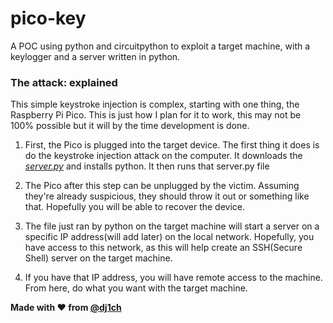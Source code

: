 # pico-key
A POC using python and circuitpython to exploit a target machine, with a keylogger and a server written in python. 

### The attack: explained
This simple keystroke injection is complex, starting with one thing, the Raspberry Pi Pico. This is just how I plan for it to work, this may not be 100% possible but it will by the time development is done. 

1. First, the Pico is plugged into the target device. The first thing it does is do the keystroke injection attack on the computer. It downloads the *[server.py](/victim/server.py)* and installs python. It then runs that server.py file

2. The Pico after this step can be unplugged by the victim. Assuming they're already suspicious, they should throw it out or something like that. Hopefully you will be able to recover the device. 

3. The file just ran by python on the target machine will start a server on a specific IP address(will add later) on the local network. Hopefully, you have access to this network, as this will help create an SSH(Secure Shell) server on the target machine. 

4. If you have that IP address, you will have remote access to the machine. From here, do what you want with the target machine. 

**Made with :heart: from [@dj1ch](https://github.com/dj1ch)**